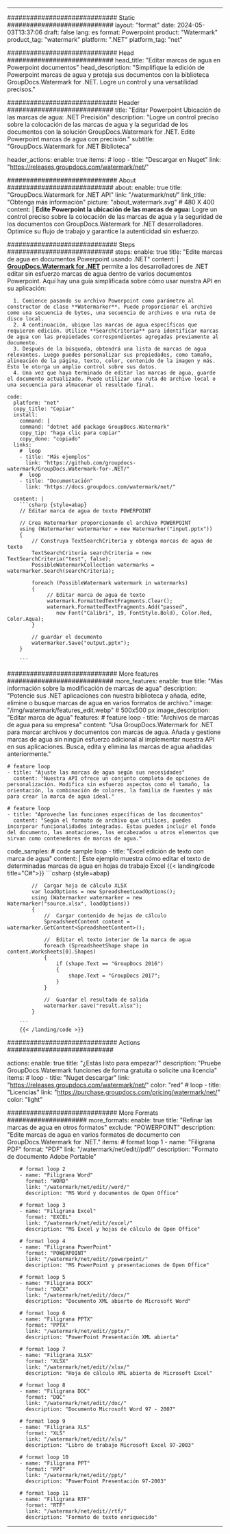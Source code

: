 
---
############################# Static ############################
layout: "format"
date:  2024-05-03T13:37:06
draft: false
lang: es
format: Powerpoint
product: "Watermark"
product_tag: "watermark"
platform: ".NET"
platform_tag: "net"

############################# Head ############################
head_title: "Editar marcas de agua en Powerpoint documentos"
head_description: "Simplifique la edición de Powerpoint marcas de agua y proteja sus documentos con la biblioteca GroupDocs.Watermark for .NET. Logre un control y una versatilidad precisos."

############################# Header ############################
title: "Editar Powerpoint Ubicación de las marcas de agua: .NET Precisión" 
description: "Logre un control preciso sobre la colocación de las marcas de agua y la seguridad de los documentos con la solución GroupDocs.Watermark for .NET. Edite Powerpoint marcas de agua con precisión."
subtitle: "GroupDocs.Watermark for .NET Biblioteca" 

header_actions:
  enable: true
  items:
    #  loop
    - title: "Descargar en Nuget"
      link: "https://releases.groupdocs.com/watermark/net/"
      
############################# About ############################
about:
    enable: true
    title: "GroupDocs.Watermark for .NET API"
    link: "/watermark/net/"
    link_title: "Obtenga más información"
    picture: "about_watermark.svg" # 480 X 400
    content: |
       **Edite Powerpoint la ubicación de las marcas de agua:** Logre un control preciso sobre la colocación de las marcas de agua y la seguridad de los documentos con GroupDocs.Watermark for .NET desarrolladores. Optimice su flujo de trabajo y garantice la autenticidad sin esfuerzo.

############################# Steps ############################
steps:
    enable: true
    title: "Edite marcas de agua en documentos Powerpoint usando .NET"
    content: |
      **[GroupDocs.Watermark for .NET](https://products.groupdocs.com/watermark/net/)** permite a los desarrolladores de .NET editar sin esfuerzo marcas de agua dentro de varios documentos Powerpoint. Aquí hay una guía simplificada sobre cómo usar nuestra API en su aplicación:
      
      1. Comience pasando su archivo Powerpoint como parámetro al constructor de clase **Watermarker**. Puede proporcionar el archivo como una secuencia de bytes, una secuencia de archivos o una ruta de disco local.
      2. A continuación, ubique las marcas de agua específicas que requieren edición. Utilice **SearchCriteria** para identificar marcas de agua con las propiedades correspondientes agregadas previamente al documento.
      3. Después de la búsqueda, obtendrá una lista de marcas de agua relevantes. Luego puedes personalizar sus propiedades, como tamaño, alineación de la página, texto, color, contenido de la imagen y más. Esto le otorga un amplio control sobre sus datos.
      4. Una vez que haya terminado de editar las marcas de agua, guarde el documento actualizado. Puede utilizar una ruta de archivo local o una secuencia para almacenar el resultado final.
   
    code:
      platform: "net"
      copy_title: "Copiar"
      install:
        command: |
        command: "dotnet add package GroupDocs.Watermark"
        copy_tip: "haga clic para copiar"
        copy_done: "copiado"
      links:
        #  loop
        - title: "Más ejemplos"
          link: "https://github.com/groupdocs-watermark/GroupDocs.Watermark-for-.NET/"
        #  loop
        - title: "Documentación"
          link: "https://docs.groupdocs.com/watermark/net/"
          
      content: |
        ```csharp {style=abap}
        // Editar marca de agua de texto POWERPOINT

        // Crea Watermarker proporcionando el archivo POWERPOINT
        using (Watermarker watermarker = new Watermarker("input.pptx"))
        {
            // Construya TextSearchCriteria y obtenga marcas de agua de texto
            TextSearchCriteria searchCriteria = new TextSearchCriteria("test", false);
            PossibleWatermarkCollection watermarks = watermarker.Search(searchCriteria);

            foreach (PossibleWatermark watermark in watermarks)
            {
                 // Editar marca de agua de texto
                 watermark.FormattedTextFragments.Clear();
                 watermark.FormattedTextFragments.Add("passed", 
                    new Font("Calibri", 19, FontStyle.Bold), Color.Red, Color.Aqua);
            }

            // guardar el documento
            watermarker.Save("output.pptx");
        }
        
        ```            

############################# More features ############################
more_features:
  enable: true
  title: "Más información sobre la modificación de marcas de agua"
  description: "Potencie sus .NET aplicaciones con nuestra biblioteca y añada, edite, elimine o busque marcas de agua en varios formatos de archivo."
  image: "/img/watermark/features_edit.webp" # 500x500 px
  image_description: "Editar marca de agua"
  features:
    # feature loop
    - title: "Archivos de marcas de agua para su empresa"
      content: "Usa GroupDocs.Watermark for .NET para marcar archivos y documentos con marcas de agua. Añada y gestione marcas de agua sin ningún esfuerzo adicional al implementar nuestra API en sus aplicaciones. Busca, edita y elimina las marcas de agua añadidas anteriormente."

    # feature loop
    - title: "Ajuste las marcas de agua según sus necesidades"
      content: "Nuestra API ofrece un conjunto completo de opciones de personalización. Modifica sin esfuerzo aspectos como el tamaño, la orientación, la combinación de colores, la familia de fuentes y más para crear la marca de agua ideal."

    # feature loop
    - title: "Aproveche las funciones específicas de los documentos"
      content: "Según el formato de archivo que utilices, puedes incorporar funcionalidades integradas. Estas pueden incluir el fondo del documento, las anotaciones, los encabezados u otros elementos que sirvan como contenedores de marcas de agua."
      
  code_samples:
    # code sample loop
    - title: "Excel edición de texto con marca de agua"
      content: |
        Este ejemplo muestra cómo editar el texto de determinadas marcas de agua en hojas de trabajo Excel
        {{< landing/code title="C#">}}
        ```csharp {style=abap}
        
            //  Cargar hoja de cálculo XLSX
            var loadOptions = new SpreadsheetLoadOptions();
            using (Watermarker watermarker = new Watermarker("source.xlsx", loadOptions))
            {
                //  Cargar contenido de hojas de cálculo
                SpreadsheetContent content = watermarker.GetContent<SpreadsheetContent>();

                //  Editar el texto interior de la marca de agua
                foreach (SpreadsheetShape shape in content.Worksheets[0].Shapes)
                {
                    if (shape.Text == "GroupDocs 2016")
                    {
                        shape.Text = "GroupDocs 2017";
                    }
                }

                //  Guardar el resultado de salida
                watermarker.save("result.xlsx");
            }

        ```
        {{< /landing/code >}}


############################# Actions ############################

actions:
  enable: true
  title: "¿Estás listo para empezar?"
  description: "Pruebe GroupDocs.Watermark funciones de forma gratuita o solicite una licencia"
  items:
    #  loop
    - title: "Nuget descargar"
      link: "https://releases.groupdocs.com/watermark/net/"
      color: "red"
        #  loop
    - title: "Licencias"
      link: "https://purchase.groupdocs.com/pricing/watermark/net/"
      color: "light"


############################# More Formats #####################
more_formats:
    enable: true
    title: "Refinar las marcas de agua en otros formatos"
    exclude: "POWERPOINT"
    description: "Edite marcas de agua en varios formatos de documento con GroupDocs.Watermark for .NET."
    items: 
        # format loop 1
        - name: "Filigrana PDF"
          format: "PDF"
          link: "/watermark/net/edit//pdf/"
          description: "Formato de documento Adobe Portable"

        # format loop 2
        - name: "Filigrana Word"
          format: "WORD"
          link: "/watermark/net/edit//word/"
          description: "MS Word y documentos de Open Office"
          
        # format loop 3
        - name: "Filigrana Excel"
          format: "EXCEL"
          link: "/watermark/net/edit//excel/"
          description: "MS Excel y hojas de cálculo de Open Office"

        # format loop 4
        - name: "Filigrana PowerPoint"
          format: "POWERPOINT"
          link: "/watermark/net/edit//powerpoint/"
          description: "MS PowerPoint y presentaciones de Open Office"

        # format loop 5
        - name: "Filigrana DOCX"
          format: "DOCX"
          link: "/watermark/net/edit//docx/"
          description: "Documento XML abierto de Microsoft Word"
          
        # format loop 6
        - name: "Filigrana PPTX"
          format: "PPTX"
          link: "/watermark/net/edit//pptx/"
          description: "PowerPoint Presentación XML abierta"
          
        # format loop 7
        - name: "Filigrana XLSX"
          format: "XLSX"
          link: "/watermark/net/edit//xlsx/"
          description: "Hoja de cálculo XML abierta de Microsoft Excel"

        # format loop 8
        - name: "Filigrana DOC"
          format: "DOC"
          link: "/watermark/net/edit//doc/"
          description: "Documento Microsoft Word 97 - 2007"

        # format loop 9
        - name: "Filigrana XLS"
          format: "XLS"
          link: "/watermark/net/edit//xls/"
          description: "Libro de trabajo Microsoft Excel 97-2003"

        # format loop 10
        - name: "Filigrana PPT"
          format: "PPT"
          link: "/watermark/net/edit//ppt/"
          description: "PowerPoint Presentación 97-2003"

        # format loop 11
        - name: "Filigrana RTF"
          format: "RTF"
          link: "/watermark/net/edit//rtf/"
          description: "Formato de texto enriquecido"

---